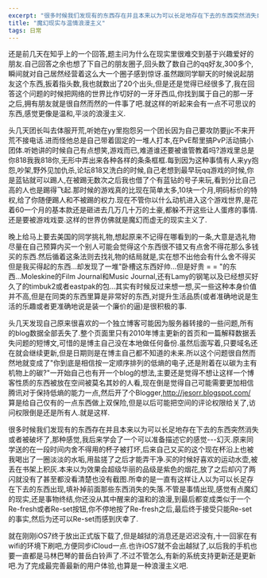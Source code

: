 ```yaml
---
excerpt: "很多时候我们发现有的东西存在并且本来以为可以长足地存在下去的东西突然消失或者被破坏了,那种感觉,我后来学会了一个可以准备描述它的感觉---幻灭."
title: "魔幻现实与温情浪漫主义"
tags: 日常
---
```


还是前几天在知乎上的一个回答,题主问为什么在现实里很难交到基于兴趣爱好的朋友.自己回答之余也想了下自己的朋友圈子,回头数了数自己的qq好友,300多个,瞬间就对自己居然经营着这么大一个圈子感到惊讶.虽然跟同学聊天的时候说起朋友这个东西,扳着指头数,我也就数出了20个出头,但是还是觉得已经很多了,我在回答这个问题的时候把网络的世界比作切好的一牙牙西瓜,你找到属于自己的那一牙之后,拥有朋友就是很自然而然的一件事了吧.就这样的听起来会有一点不可思议的东西,感觉更像是温和,平淡的浪漫主义.
 
头几天团长叫去体服开荒,听她在yy里抱怨另一个团长因为自己要攻防要jjc不来开荒不接电话.进而怪他总是自己带着固定的一堆人打本,在PvE帮里搞PvP活动搞小团体.听她讲的时候自己有点想笑,游戏而已,难道谁还要被谁管教着吗?游戏里总是你818我我818你,无形中弄出来各种各样的条条框框.每到因为这种事情有人来yy抱怨,吵架,野外见加仇杀,论坛818又洗白的时候,自己老想到最早玩qq游戏的时候,你是蓝钻就可以踢人,在被踢无数次之后我也借了个有蓝钻的号子来玩,看到分比自己高的人也是踢得飞起.那时候的游戏真的比现在简单太多,10块一个月,明码标价的特权,给了你随便踢人和不被踢的权力.现在不管你以什么动机进入这个游戏世界,是花着60一个月的基本款还是砸进去几万几十万的土豪,都躲不开这些让人蛋疼的事情.还是要被游戏戏耍.这样的世界仿佛就是魔幻而虚无的现实主义了.

晚上给马上要去美国的同学挑礼物,想起原来不记得在哪看到的一条,大意是选礼物尽量在自己预算内买一个别人可能会觉得这个东西很不错又有点舍不得花那么多钱买的东西.然后循着这条法则去找礼物的结局就是,实在想不出他会有什么舍不得买但是我买得起的东西...却发现了一堆"卧槽这东西好帅...但是好贵 = = "的东西...Moleskine的Film Journal和Music Journal,还有Lamy的钢笔以及已经想买好久了的timbuk2或者eastpak的包...其实有时候反过来想一想,买一些这种本身价值并不高,但是在同类的东西里算是非常好的东西,对提升生活品质(或者准确地说是生活的乐趣或者更准确地说是装一个廉价的逼)是很积极的事.

头几天发现自己原来很喜欢的一个独立博客可能因为服务器转接的一些问题,所有的blog数据全部丢失了.整个页面里只有2010年博主更新的首页和一篇解释数据丢失问题的短博文,可惜的是博主自己没在本地做任何备份.虽然后面写着,只要域名还在就会继续更新,但是日期则是在博主自己都不知道的未来.所以这个问题很自然而然地就变成了"你到底是相信按一定顺序排列的低熵的电子,还是附着在以碳为主有机物上的碳?"一开始自己也有开一个blog的想法,主要还是觉得不想让这样一个博客性质的东西被放在空间被莫名其妙的人看,现在倒是觉得自己可能需要更加相信腾讯对于保持低熵的能力一点,然后开了个Blogger,http://jesorr.blogspot.com/ 算是给自己仅有的一点东西做上双保险,但是以后可能把空间的评论权限给关了,访问权限倒是还是所有人.就是这样.

很多时候我们发现有的东西存在并且本来以为可以长足地存在下去的东西突然消失或者被破坏了,那种感觉,我后来学会了一个可以准备描述它的感觉---幻灭.原来同学送的在一段时间内舍不得用的杯子被打坏,后来自己又买的这个现在杯沿上也被我喝出了一圈淡淡的水垢,用盐搓了之后才能弄干净.买的时候好喜欢的运动水壶,被丢在书架上积灰.本来以为效果会超级华丽的品级是紫色的烟花,放了之后却闪了两闪就没有了甚至都没看清楚也没有截图.所幸的是一直有这样让人以为可以长足存在下去的东西出现,填补掉前面那些东西消失的失落.不管是事情出现,感觉有点魔幻的现实,还是事物终结,你还没从其中醒来的温和的浪漫,到最后都变成类似于一个Re-fresh或者Re-set按钮,你不停地按了Re-fresh之后,最后终于接受只能Re-set的事实,然后为还可以Re-set而感到庆幸了.

就在刚刚iOS7终于放出正式版下载了,但是越狱的消息还是迟迟没有,十一回家在有wifi的环境下刷吧,方便同步iCloud一点.也许iOS7就不会出越狱了,以后我的手机也要一直都是马林巴琴的普岳白铃声了.不过不管怎么,有新的系统支持更新还是更新吧.为了完成最完善最新的用户体验,也算是一种浪漫主义吧.
